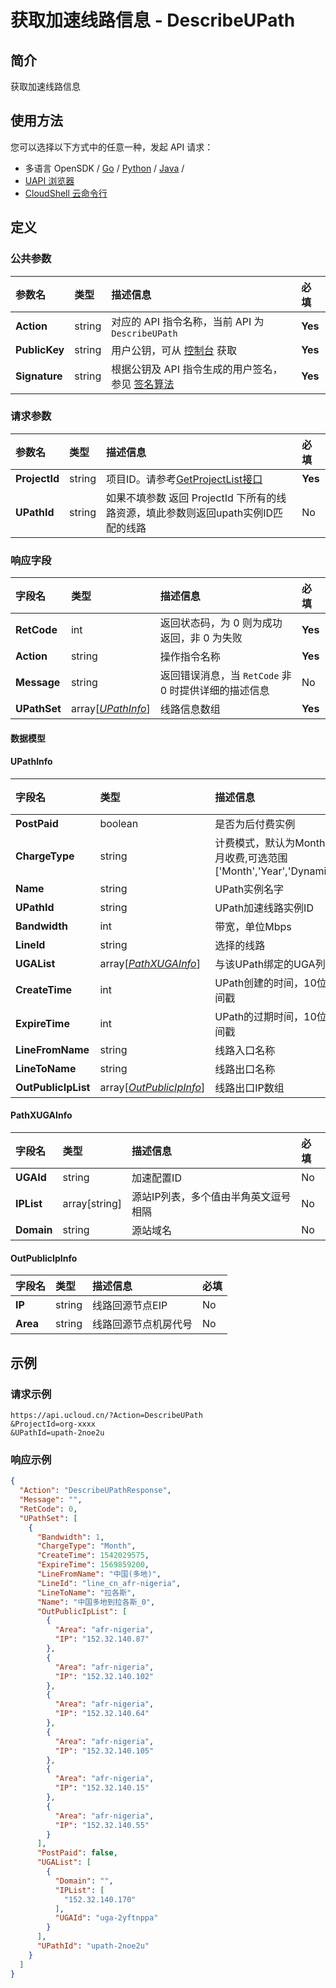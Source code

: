# 获取加速线路信息 - DescribeUPath

## 简介

获取加速线路信息






## 使用方法

您可以选择以下方式中的任意一种，发起 API 请求：
- 多语言 OpenSDK / [Go](https://github.com/ucloud/ucloud-sdk-go) / [Python](https://github.com/ucloud/ucloud-sdk-python3) / [Java](https://github.com/ucloud/ucloud-sdk-java) /
- [UAPI 浏览器](https://console.ucloud.cn/uapi/detail?id=DescribeUPath)
- [CloudShell 云命令行](https://shell.ucloud.cn/)


## 定义

### 公共参数

| 参数名 | 类型 | 描述信息 | 必填 |
|:---|:---|:---|:---|
| **Action**     | string  | 对应的 API 指令名称，当前 API 为 `DescribeUPath`                        | **Yes** |
| **PublicKey**  | string  | 用户公钥，可从 [控制台](https://console.ucloud.cn/uapi/apikey) 获取                                             | **Yes** |
| **Signature**  | string  | 根据公钥及 API 指令生成的用户签名，参见 [签名算法](api/summary/signature.md)  | **Yes** |

### 请求参数

| 参数名 | 类型 | 描述信息 | 必填 |
|:---|:---|:---|:---|
| **ProjectId** | string | 项目ID。请参考[GetProjectList接口](api/summary/get_project_list) |**Yes**|
| **UPathId** | string | 如果不填参数 返回 ProjectId 下所有的线路资源，填此参数则返回upath实例ID匹配的线路 |No|

### 响应字段

| 字段名 | 类型 | 描述信息 | 必填 |
|:---|:---|:---|:---|
| **RetCode** | int | 返回状态码，为 0 则为成功返回，非 0 为失败 |**Yes**|
| **Action** | string | 操作指令名称 |**Yes**|
| **Message** | string | 返回错误消息，当 `RetCode` 非 0 时提供详细的描述信息 |No|
| **UPathSet** | array[[*UPathInfo*](#UPathInfo)] | 线路信息数组 |**Yes**|

#### 数据模型


#### UPathInfo

| 字段名 | 类型 | 描述信息 | 必填 |
|:---|:---|:---|:---|
| **PostPaid** | boolean | 是否为后付费实例 |No|
| **ChargeType** | string | 计费模式，默认为Month 按月收费,可选范围['Month','Year','Dynamic'] |No|
| **Name** | string | UPath实例名字 |No|
| **UPathId** | string | UPath加速线路实例ID |No|
| **Bandwidth** | int | 带宽，单位Mbps |No|
| **LineId** | string | 选择的线路 |No|
| **UGAList** | array[[*PathXUGAInfo*](#PathXUGAInfo)] | 与该UPath绑定的UGA列表 |No|
| **CreateTime** | int | UPath创建的时间，10位时间戳 |No|
| **ExpireTime** | int | UPath的过期时间，10位时间戳 |No|
| **LineFromName** | string | 线路入口名称 |No|
| **LineToName** | string | 线路出口名称 |No|
| **OutPublicIpList** | array[[*OutPublicIpInfo*](#OutPublicIpInfo)] | 线路出口IP数组 |No|

#### PathXUGAInfo

| 字段名 | 类型 | 描述信息 | 必填 |
|:---|:---|:---|:---|
| **UGAId** | string | 加速配置ID |No|
| **IPList** | array[string] | 源站IP列表，多个值由半角英文逗号相隔 |No|
| **Domain** | string | 源站域名 |No|

#### OutPublicIpInfo

| 字段名 | 类型 | 描述信息 | 必填 |
|:---|:---|:---|:---|
| **IP** | string |  线路回源节点EIP |No|
| **Area** | string | 线路回源节点机房代号 |No|

## 示例

### 请求示例
    
```
https://api.ucloud.cn/?Action=DescribeUPath
&ProjectId=org-xxxx
&UPathId=upath-2noe2u
```

### 响应示例
    
```json
{
  "Action": "DescribeUPathResponse",
  "Message": "",
  "RetCode": 0,
  "UPathSet": [
    {
      "Bandwidth": 1,
      "ChargeType": "Month",
      "CreateTime": 1542029575,
      "ExpireTime": 1569859200,
      "LineFromName": "中国(多地)",
      "LineId": "line_cn_afr-nigeria",
      "LineToName": "拉各斯",
      "Name": "中国多地到拉各斯_0",
      "OutPublicIpList": [
        {
          "Area": "afr-nigeria",
          "IP": "152.32.140.87"
        },
        {
          "Area": "afr-nigeria",
          "IP": "152.32.140.102"
        },
        {
          "Area": "afr-nigeria",
          "IP": "152.32.140.64"
        },
        {
          "Area": "afr-nigeria",
          "IP": "152.32.140.105"
        },
        {
          "Area": "afr-nigeria",
          "IP": "152.32.140.15"
        },
        {
          "Area": "afr-nigeria",
          "IP": "152.32.140.55"
        }
      ],
      "PostPaid": false,
      "UGAList": [
        {
          "Domain": "",
          "IPList": [
            "152.32.140.170"
          ],
          "UGAId": "uga-2yftnppa"
        }
      ],
      "UPathId": "upath-2noe2u"
    }
  ]
}
```





